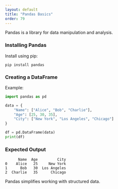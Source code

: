 ```yaml
---
layout: default
title: "Pandas Basics"
order: 79
---
```


Pandas is a library for data manipulation and analysis.

### Installing Pandas

Install using pip:

```plaintext
pip install pandas
```

### Creating a DataFrame

Example:

```python
import pandas as pd

data = {
    "Name": ["Alice", "Bob", "Charlie"],
    "Age": [25, 30, 35],
    "City": ["New York", "Los Angeles", "Chicago"]
}

df = pd.DataFrame(data)
print(df)
```

### Expected Output

```plaintext
      Name  Age         City
0    Alice   25     New York
1      Bob   30  Los Angeles
2  Charlie   35      Chicago
```

Pandas simplifies working with structured data.
